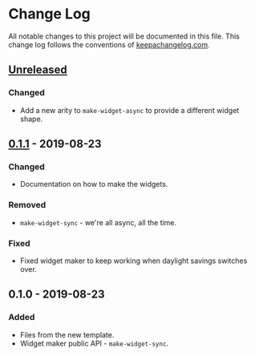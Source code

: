 # Change Log
All notable changes to this project will be documented in this file. This change log follows the conventions of [keepachangelog.com](http://keepachangelog.com/).

## [Unreleased]
### Changed
- Add a new arity to `make-widget-async` to provide a different widget shape.

## [0.1.1] - 2019-08-23
### Changed
- Documentation on how to make the widgets.

### Removed
- `make-widget-sync` - we're all async, all the time.

### Fixed
- Fixed widget maker to keep working when daylight savings switches over.

## 0.1.0 - 2019-08-23
### Added
- Files from the new template.
- Widget maker public API - `make-widget-sync`.

[Unreleased]: https://github.com/your-name/ninety-nine-lisp-problems/compare/0.1.1...HEAD
[0.1.1]: https://github.com/your-name/ninety-nine-lisp-problems/compare/0.1.0...0.1.1
